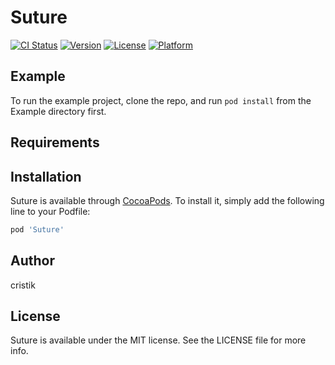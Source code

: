 # Suture

[![CI Status](https://img.shields.io/travis/cristiankocza/SwiftFuture.svg?style=flat)](https://travis-ci.org/cristiankocza/SwiftFuture)
[![Version](https://img.shields.io/cocoapods/v/SwiftFuture.svg?style=flat)](https://cocoapods.org/pods/SwiftFuture)
[![License](https://img.shields.io/cocoapods/l/SwiftFuture.svg?style=flat)](https://cocoapods.org/pods/SwiftFuture)
[![Platform](https://img.shields.io/cocoapods/p/SwiftFuture.svg?style=flat)](https://cocoapods.org/pods/SwiftFuture)

## Example

To run the example project, clone the repo, and run `pod install` from the Example directory first.

## Requirements

## Installation

Suture is available through [CocoaPods](https://cocoapods.org). To install
it, simply add the following line to your Podfile:

```ruby
pod 'Suture'
```

## Author

cristik

## License

Suture is available under the MIT license. See the LICENSE file for more info.
